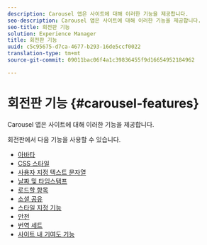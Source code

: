 ```yaml
---
description: Carousel 앱은 사이트에 대해 이러한 기능을 제공합니다.
seo-description: Carousel 앱은 사이트에 대해 이러한 기능을 제공합니다.
seo-title: 회전판 기능
solution: Experience Manager
title: 회전판 기능
uuid: c5c95675-d7ca-4677-b293-16de5ccf0022
translation-type: tm+mt
source-git-commit: 09011bac06f4a1c39836455f9d16654952184962

---
```



# 회전판 기능 {#carousel-features}

Carousel 앱은 사이트에 대해 이러한 기능을 제공합니다.

회전판에서 다음 기능을 사용할 수 있습니다.

* [아바타](/help/using/c-features-livefyre/c-styling-features/c-avatars.md#c_avatars)
* [CSS 스타일](/help/using/c-features-livefyre/c-styling-features/c-css-styling-branding.md#c_css_styling_branding)
* [사용자 지정 텍스트 문자열](/help/using/c-features-livefyre/c-custom-text-strings.md#c_custom_text_strings)
* [날짜 및 타임스탬프](/help/using/c-features-livefyre/c-styling-features/c-date-and-timestamp.md#c_date_and_timestamp)
* [로드할 항목](/help/using/c-features-livefyre/c-content-behavior-features/c-content-behavior-features.md#section_q5w_mzl_d1b)
* [소셜 공유](/help/using/c-features-livefyre/c-social-sharing/c-social-sharing.md#c_social_sharing)
* [스타일 지정 기능](/help/using/c-features-livefyre/c-styling-features/c-styling-features.md#c_styling_features)
* [안전](/help/using/c-features-livefyre/c-about-moderation/c-moderation.md#c_moderation)
* [번역 세트](/help/using/c-settings-other/c-translation-sets/c-translation-sets.md#c_translation_sets)
* [사이트 내 기여도 기능](/help/using/c-features-livefyre/c-on-site-contribution-features.md#section_vzs_t2s_d1b)


